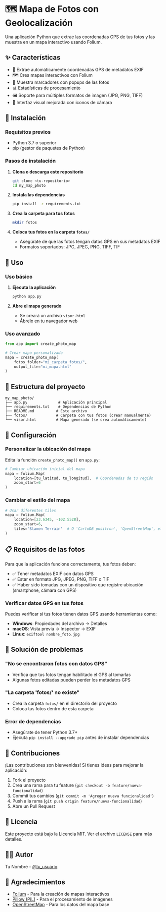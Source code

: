 # 🗺️ Mapa de Fotos con Geolocalización

Una aplicación Python que extrae las coordenadas GPS de tus fotos y las muestra en un mapa interactivo usando Folium.

## ✨ Características

- 📸 Extrae automáticamente coordenadas GPS de metadatos EXIF
- 🗺️ Crea mapas interactivos con Folium
- 📍 Muestra marcadores con popups de las fotos
- 📊 Estadísticas de procesamiento
- 🖼️ Soporte para múltiples formatos de imagen (JPG, PNG, TIFF)
- 🎯 Interfaz visual mejorada con iconos de cámara

## 🚀 Instalación

### Requisitos previos
- Python 3.7 o superior
- pip (gestor de paquetes de Python)

### Pasos de instalación

1. **Clona o descarga este repositorio**
   ```bash
   git clone <tu-repositorio>
   cd my_map_photo
   ```

2. **Instala las dependencias**
   ```bash
   pip install -r requirements.txt
   ```

3. **Crea la carpeta para tus fotos**
   ```bash
   mkdir fotos
   ```

4. **Coloca tus fotos en la carpeta `fotos/`**
   - Asegúrate de que las fotos tengan datos GPS en sus metadatos EXIF
   - Formatos soportados: JPG, JPEG, PNG, TIFF, TIF

## 📖 Uso

### Uso básico

1. **Ejecuta la aplicación**
   ```bash
   python app.py
   ```

2. **Abre el mapa generado**
   - Se creará un archivo `visor.html`
   - Ábrelo en tu navegador web

### Uso avanzado

```python
from app import create_photo_map

# Crear mapa personalizado
mapa = create_photo_map(
    fotos_folder="mi_carpeta_fotos/",
    output_file="mi_mapa.html"
)
```

## 📁 Estructura del proyecto

```
my_map_photo/
├── app.py              # Aplicación principal
├── requirements.txt    # Dependencias de Python
├── README.md          # Este archivo
├── fotos/             # Carpeta con tus fotos (crear manualmente)
└── visor.html         # Mapa generado (se crea automáticamente)
```

## 🔧 Configuración

### Personalizar la ubicación del mapa

Edita la función `create_photo_map()` en `app.py`:

```python
# Cambiar ubicación inicial del mapa
mapa = folium.Map(
    location=[tu_latitud, tu_longitud],  # Coordenadas de tu región
    zoom_start=6
)
```

### Cambiar el estilo del mapa

```python
# Usar diferentes tiles
mapa = folium.Map(
    location=[23.6345, -102.5528],
    zoom_start=6,
    tiles='Stamen Terrain'  # O 'CartoDB positron', 'OpenStreetMap', etc.
)
```

## 📋 Requisitos de las fotos

Para que la aplicación funcione correctamente, tus fotos deben:

- ✅ Tener metadatos EXIF con datos GPS
- ✅ Estar en formato JPG, JPEG, PNG, TIFF o TIF
- ✅ Haber sido tomadas con un dispositivo que registre ubicación (smartphone, cámara con GPS)

### Verificar datos GPS en tus fotos

Puedes verificar si tus fotos tienen datos GPS usando herramientas como:
- **Windows**: Propiedades del archivo → Detalles
- **macOS**: Vista previa → Inspector → EXIF
- **Linux**: `exiftool nombre_foto.jpg`

## 🐛 Solución de problemas

### "No se encontraron fotos con datos GPS"
- Verifica que tus fotos tengan habilitado el GPS al tomarlas
- Algunas fotos editadas pueden perder los metadatos GPS

### "La carpeta 'fotos/' no existe"
- Crea la carpeta `fotos/` en el directorio del proyecto
- Coloca tus fotos dentro de esta carpeta

### Error de dependencias
- Asegúrate de tener Python 3.7+
- Ejecuta `pip install --upgrade pip` antes de instalar dependencias

## 🤝 Contribuciones

¡Las contribuciones son bienvenidas! Si tienes ideas para mejorar la aplicación:

1. Fork el proyecto
2. Crea una rama para tu feature (`git checkout -b feature/nueva-funcionalidad`)
3. Commit tus cambios (`git commit -m 'Agregar nueva funcionalidad'`)
4. Push a la rama (`git push origin feature/nueva-funcionalidad`)
5. Abre un Pull Request

## 📄 Licencia

Este proyecto está bajo la Licencia MIT. Ver el archivo `LICENSE` para más detalles.

## 👨‍💻 Autor

Tu Nombre - [@tu_usuario](https://github.com/tu_usuario)

## 🙏 Agradecimientos

- [Folium](https://python-visualization.github.io/folium/) - Para la creación de mapas interactivos
- [Pillow (PIL)](https://pillow.readthedocs.io/) - Para el procesamiento de imágenes
- [OpenStreetMap](https://www.openstreetmap.org/) - Para los datos del mapa base